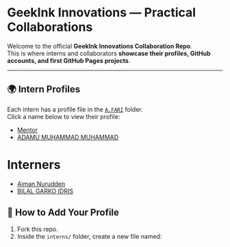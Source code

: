 # GeekInk Innovations — Practical Collaborations

Welcome to the official **GeekInk Innovations Collaboration Repo**.  
This is where interns and collaborators **showcase their profiles, GitHub accounts, and first GitHub Pages projects**.  

---

## 🌍 Intern Profiles

Each intern has a profile file in the [`A.FARI`](./interns/ALIYU2024CMPTR.md) folder.  
Click a name below to view their profile:  

- [Mentor](./interns/AdamsGeeky.md)  
- [ADAMU MUHAMMAD MUHAMMAD](./interns/AdamsGeeky.md)
  
# Interners
- [Aiman Nurudden](./interns/aimannuruddeen.md)
- [BILAL GARKO IDRIS](./interns/Bilalgarko.md)

## 🚀 How to Add Your Profile

1. Fork this repo.  
2. Inside the `interns/` folder, create a new file named:  
